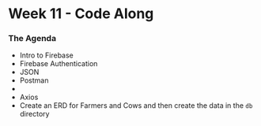 # Week 11 - Code Along

### The Agenda
- Intro to Firebase
- Firebase Authentication
- JSON
- Postman
 - 
- Axios
- Create an ERD for Farmers and Cows and then create the data in the `db` directory